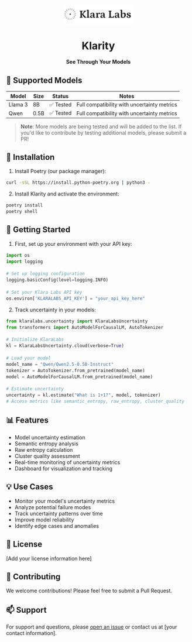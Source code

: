 <div align="center">
  <img src="assets/klaralabs.png" alt="Klara Labs" width="200"/>

  # Klarity 

  **See Through Your Models**
</div>


## 🤖 Supported Models

| Model | Size | Status | Notes |
|-------|-------|--------|--------|
| Llama 3 | 8B | ✅ Tested | Full compatibility with uncertainty metrics |
| Qwen | 0.5B | ✅ Tested | Full compatibility with uncertainty metrics |

> **Note**: More models are being tested and will be added to the list. If you'd like to contribute by testing additional models, please submit a PR!


## 🚀 Installation

1. Install Poetry (our package manager):
```bash
curl -sSL https://install.python-poetry.org | python3 -
```

2. Install Klarity and activate the environment:
```bash
poetry install
poetry shell
```

## 🔧 Getting Started

1. First, set up your environment with your API key:

```python
import os
import logging

# Set up logging configuration
logging.basicConfig(level=logging.INFO)

# Set your Klara Labs API key
os.environ['KLARALABS_API_KEY'] = "your_api_key_here"
```

2. Track uncertainty in your models:

```python
from klaralabs.uncertainty import KlaraLabsUncertainty
from transformers import AutoModelForCausalLM, AutoTokenizer

# Initialize KlaraLabs
kl = KlaraLabsUncertainty.cloud(verbose=True)

# Load your model
model_name = "Qwen/Qwen2.5-0.5B-Instruct"
tokenizer = AutoTokenizer.from_pretrained(model_name)
model = AutoModelForCausalLM.from_pretrained(model_name)

# Estimate uncertainty
uncertainty = kl.estimate("What is 1+1?", model, tokenizer)
# Access metrics like semantic_entropy, raw_entropy, cluster_quality
```

## 📊 Features

- Model uncertainty estimation
- Semantic entropy analysis
- Raw entropy calculation
- Cluster quality assessment
- Real-time monitoring of uncertainty metrics
- Dashboard for visualization and tracking

## 💡 Use Cases

- Monitor your model's uncertainty metrics
- Analyze potential failure modes
- Track uncertainty patterns over time
- Improve model reliability
- Identify edge cases and anomalies

## 📝 License

[Add your license information here]

## 🤝 Contributing

We welcome contributions! Please feel free to submit a Pull Request.

## 📫 Support

For support and questions, please [open an issue](https://github.com/yourusername/klarity/issues) or contact us at [your contact information].